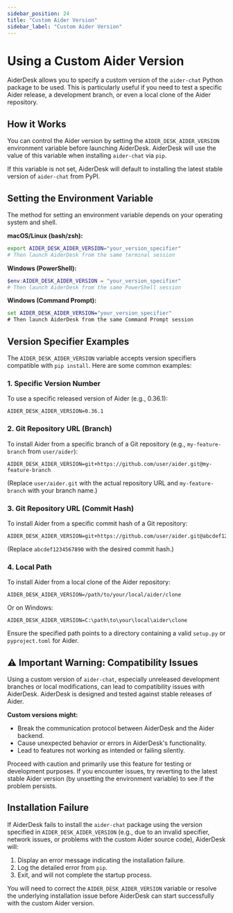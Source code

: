 ```yaml
---
sidebar_position: 24
title: "Custom Aider Version"
sidebar_label: "Custom Aider Version"
---
```


# Using a Custom Aider Version

AiderDesk allows you to specify a custom version of the `aider-chat` Python package to be used. This is particularly useful if you need to test a specific Aider release, a development branch, or even a local clone of the Aider repository.

## How it Works

You can control the Aider version by setting the `AIDER_DESK_AIDER_VERSION` environment variable before launching AiderDesk. AiderDesk will use the value of this variable when installing `aider-chat` via `pip`.

If this variable is not set, AiderDesk will default to installing the latest stable version of `aider-chat` from PyPI.

## Setting the Environment Variable

The method for setting an environment variable depends on your operating system and shell.

**macOS/Linux (bash/zsh):**
```bash
export AIDER_DESK_AIDER_VERSION="your_version_specifier"
# Then launch AiderDesk from the same terminal session
```

**Windows (PowerShell):**
```powershell
$env:AIDER_DESK_AIDER_VERSION = "your_version_specifier"
# Then launch AiderDesk from the same PowerShell session
```

**Windows (Command Prompt):**
```cmd
set AIDER_DESK_AIDER_VERSION="your_version_specifier"
# Then launch AiderDesk from the same Command Prompt session
```

## Version Specifier Examples

The `AIDER_DESK_AIDER_VERSION` variable accepts version specifiers compatible with `pip install`. Here are some common examples:

### 1. Specific Version Number
To use a specific released version of Aider (e.g., 0.36.1):
```
AIDER_DESK_AIDER_VERSION=0.36.1
```

### 2. Git Repository URL (Branch)
To install Aider from a specific branch of a Git repository (e.g., `my-feature-branch` from `user/aider`):
```
AIDER_DESK_AIDER_VERSION=git+https://github.com/user/aider.git@my-feature-branch
```
(Replace `user/aider.git` with the actual repository URL and `my-feature-branch` with your branch name.)

### 3. Git Repository URL (Commit Hash)
To install Aider from a specific commit hash of a Git repository:
```
AIDER_DESK_AIDER_VERSION=git+https://github.com/user/aider.git@abcdef1234567890
```
(Replace `abcdef1234567890` with the desired commit hash.)

### 4. Local Path
To install Aider from a local clone of the Aider repository:
```
AIDER_DESK_AIDER_VERSION=/path/to/your/local/aider/clone
```
Or on Windows:
```
AIDER_DESK_AIDER_VERSION=C:\path\to\your\local\aider\clone
```
Ensure the specified path points to a directory containing a valid `setup.py` or `pyproject.toml` for Aider.

## ⚠️ Important Warning: Compatibility Issues

Using a custom version of `aider-chat`, especially unreleased development branches or local modifications, can lead to compatibility issues with AiderDesk. AiderDesk is designed and tested against stable releases of Aider.

**Custom versions might:**
- Break the communication protocol between AiderDesk and the Aider backend.
- Cause unexpected behavior or errors in AiderDesk's functionality.
- Lead to features not working as intended or failing silently.

Proceed with caution and primarily use this feature for testing or development purposes. If you encounter issues, try reverting to the latest stable Aider version (by unsetting the environment variable) to see if the problem persists.

## Installation Failure

If AiderDesk fails to install the `aider-chat` package using the version specified in `AIDER_DESK_AIDER_VERSION` (e.g., due to an invalid specifier, network issues, or problems with the custom Aider source code), AiderDesk will:
1. Display an error message indicating the installation failure.
2. Log the detailed error from `pip`.
3. Exit, and will not complete the startup process.

You will need to correct the `AIDER_DESK_AIDER_VERSION` variable or resolve the underlying installation issue before AiderDesk can start successfully with the custom Aider version.
